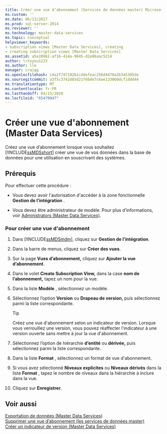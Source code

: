 ```yaml
---
title: Créer une vue d’abonnement (Services de données master) Microsoft Docs
ms.custom: ''
ms.date: 06/13/2017
ms.prod: sql-server-2014
ms.reviewer: ''
ms.technology: master-data-services
ms.topic: conceptual
helpviewer_keywords:
- subscription views [Master Data Services], creating
- creating subscription views [Master Data Services]
ms.assetid: a5e28961-af16-414a-9845-d2e06aac5214
author: lrtoyou1223
ms.author: lle
manager: craigg
ms.openlocfilehash: c4a2f747192b1cddefeac256d4470a2b345305de
ms.sourcegitcommit: a3f5c3742d85d21f6bde7c6ae133060dcf1ddd44
ms.translationtype: MT
ms.contentlocale: fr-FR
ms.lasthandoff: 04/15/2020
ms.locfileid: "65479947"
---
```

# <a name="create-a-subscription-view-master-data-services"></a>Créer une vue d'abonnement (Master Data Services)
  Créez une vue d’abonnement lorsque vous souhaitez [!INCLUDE[ssMDSshort](../includes/ssmdsshort-md.md)] créer une vue de vos données dans la base de données pour une utilisation en souscrivant des systèmes.  
  
## <a name="prerequisites"></a>Prérequis  
 Pour effectuer cette procédure :  
  
-   Vous devez avoir l'autorisation d'accéder à la zone fonctionnelle **Gestion de l'intégration** .  
  
-   Vous devez être administrateur de modèle. Pour plus d’informations, voir [Administrators &#40;Master Data Services&#41;](administrators-master-data-services.md).  
  
### <a name="to-create-a-subscription-view"></a>Pour créer une vue d'abonnement  
  
1.  Dans [!INCLUDE[ssMDSmdm](../includes/ssmdsmdm-md.md)], cliquez sur **Gestion de l'intégration**.  
  
2.  Dans la barre de menus, cliquez sur **Créer des vues**.  
  
3.  Sur la page **Vues d’abonnement,** cliquez sur **Ajouter la vue d’abonnement**.  
  
4.  Dans le volet **Create Subscription View,** dans la case **nom de l’abonnement,** tapez un nom pour la vue.  
  
5.  Dans la liste **Modèle** , sélectionnez un modèle.  
  
6.  Sélectionnez l’option **Version** ou **Drapeau de version,** puis sélectionnez parmi la liste correspondante.  
  
    > [!TIP]  
    >  Créez une vue d'abonnement selon un indicateur de version. Lorsque vous verrouillez une version, vous pouvez réaffecter l'indicateur à une version ouverte sans mettre à jour la vue d'abonnement.  
  
7.  Sélectionnez l’option de hiérarchie **d’entité** ou **dérivée,** puis sélectionnez parmi la liste correspondante.  
  
8.  Dans la liste **Format** , sélectionnez un format de vue d'abonnement.  
  
9. Si vous avez sélectionné **Niveaux explicites** ou **Niveaux dérivés** dans la liste **Format** , tapez le nombre de niveaux dans la hiérarchie à inclure dans la vue.  
  
10. Cliquez sur **Enregistrer**.  
  
## <a name="see-also"></a>Voir aussi  
 [Exportation de données &#40;Master Data Services&#41;](overview-exporting-data-master-data-services.md)   
 [Supprimer une vue d’abonnement &#40;les services de données master&#41;](delete-a-subscription-view-master-data-services.md)   
 [Créer un indicateur de version &#40;Master Data Services&#41;](create-a-version-flag-master-data-services.md)  
  
  
